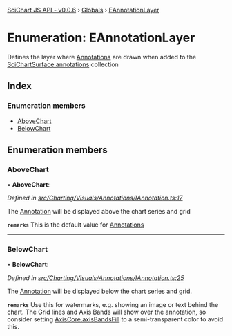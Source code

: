 [SciChart JS API - v0.0.6](../README.md) › [Globals](../globals.md) › [EAnnotationLayer](eannotationlayer.md)

# Enumeration: EAnnotationLayer

Defines the layer where [Annotations](../interfaces/iannotation.md) are drawn
when added to the [SciChartSurface.annotations](../classes/scichartsurface.md#readonly-annotations) collection

## Index

### Enumeration members

* [AboveChart](eannotationlayer.md#abovechart)
* [BelowChart](eannotationlayer.md#belowchart)

## Enumeration members

###  AboveChart

• **AboveChart**:

*Defined in [src/Charting/Visuals/Annotations/IAnnotation.ts:17](https://github.com/ABTSoftware/SciChart.Dev/blob/f6fba97af2/Web/src/SciChart/src/Charting/Visuals/Annotations/IAnnotation.ts#L17)*

The [Annotation](../interfaces/iannotation.md) will be displayed above the chart series and grid

**`remarks`** 
This is the default value for [Annotations](../interfaces/iannotation.md)

___

###  BelowChart

• **BelowChart**:

*Defined in [src/Charting/Visuals/Annotations/IAnnotation.ts:25](https://github.com/ABTSoftware/SciChart.Dev/blob/f6fba97af2/Web/src/SciChart/src/Charting/Visuals/Annotations/IAnnotation.ts#L25)*

The [Annotation](../interfaces/iannotation.md) will be displayed below the chart series and grid.

**`remarks`** 
Use this for watermarks, e.g. showing an image or text behind the chart.
The Grid lines and Axis Bands will show over the annotation,
so consider setting [AxisCore.axisBandsFill](../classes/axiscore.md#axisbandsfill) to a semi-transparent color to avoid this.

